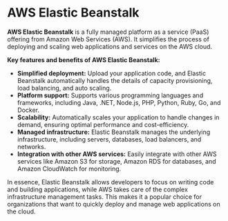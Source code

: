 # AWS Elastic Beanstalk

**AWS Elastic Beanstalk** is a fully managed platform as a service (PaaS) offering from Amazon Web Services (AWS). It simplifies the process of deploying and scaling web applications and services on the AWS cloud.

**Key features and benefits of AWS Elastic Beanstalk:**

* **Simplified deployment:** Upload your application code, and Elastic Beanstalk automatically handles the details of capacity provisioning, load balancing, and auto scaling.
* **Platform support:** Supports various programming languages and frameworks, including Java, .NET, Node.js, PHP, Python, Ruby, Go, and Docker.
* **Scalability:** Automatically scales your application to handle changes in demand, ensuring optimal performance and cost-efficiency.
* **Managed infrastructure:** Elastic Beanstalk manages the underlying infrastructure, including servers, databases, load balancers, and networks.
* **Integration with other AWS services:** Easily integrate with other AWS services like Amazon S3 for storage, Amazon RDS for databases, and Amazon CloudWatch for monitoring.

In essence, Elastic Beanstalk allows developers to focus on writing code and building applications, while AWS takes care of the complex infrastructure management tasks. This makes it a popular choice for organizations that want to quickly deploy and manage web applications on the cloud.
